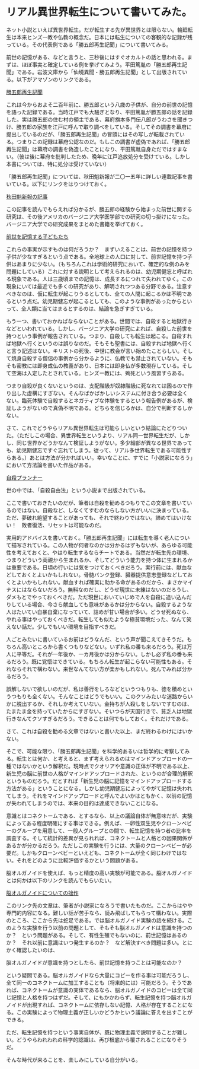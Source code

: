 # リアル異世界転生について書いてみた。

ネット小説といえば異世界転生。だが転生する先が異世界とは限らない。輪廻転生は本来ヒンズー教や仏教の概念だ。日本には転生についての客観的な記録が残っている。その代表例である「勝五郎再生記聞」について書いてみる。


前世の記憶がある、などと言うと、三秒後にはすぐオカルトの話と思われる。まずは、ほぼ事実と確定している例を挙げてみよう。平田篤胤の「勝五郎再生記聞」である。岩波文庫から「仙境異聞・勝五郎再生記聞」として出版されている。以下がアマゾンのリンクである。


[勝五郎再生記聞](https://amzn.to/2sOMhCL)

これは今からおよそ二百年前に、勝五郎という八歳の子供が、自分の前世の記憶を語った記録である。当時江戸でも大騒ぎとなり、平田篤胤が勝五郎の話を記録した。実は勝五郎の住む村の領主である、幕府旗本多門伝八郎がうわさを聞きつけ、勝五郎の家族を江戸に呼んで取り調べをしている。そしてその調書を幕府に提出しているのだが、「勝五郎再生記聞」の冒頭にはその写しが転載されている。つまりこの記録は幕府公認なのだ。もしこの調書が虚偽であれば、「勝五郎再生記聞」は幕府の調書を偽造したことになり、平田篤胤自身ただではすまない。（彼は後に幕府を批判したため、晩年に江戸追放処分を受けている。しかし本書については、特に処分は受けていない）

「勝五郎再生記聞」については、秋田魁新報が二〇一五年に詳しい連載記事を書いている。以下にリンクをはりつけておく。

[秋田魁新報の記事](http://umarekawari.org/sakigake/index.html)

この記事を読んでもらえれば分かるが、勝五郎の経験から始まった前世に関する研究は、その後アメリカのバージニア大学医学部での研究の切っ掛けになった。バージニア大学での研究成果をまとめた書籍を挙げておく。

[前世を記憶する子どもたち](https://amzn.to/2mWwRJH)

これらの事実が示すものは何だろうか？　まずいえることは、前世の記憶を持つ子供が少なすぎるという点である。全地球上の人口に対して、前世記憶を持つ子供はあまりに少ない。（もちろんこれは学術的研究において、確定的な例のみを問題にしている）これに対する説明として考えられるのは、幼児期健忘と呼ばれる現象である。人は三歳頃までの記憶は、成長するにつれて失われてゆく。この現象にいては最近でも多くの研究があり、解明されつつある分野である。注意すべきなのは、仮に転生が起こりうるとしても、全ての人間に起こるかは不明であるという点だ。幼児期健忘が起こるとしても、このような事例があったからといって、全人類に当てはまるとするのは、結論を急ぎすぎている。

もう一つ、書いておかねばならないことがある。世間では、自殺すると地獄行きなどといわれている。しかし、バージニア大学の研究によれば、自殺した前世を持つという事例が報告されている。つまり、自殺しても転生は起こる。自殺すれば地獄へ行くというのは誤りなのだ。そもそも聖書には、自殺すれば地獄へ行くと言う記述はない。キリストの死後、中世に教会が言い始めたことらしい。そして焼身自殺する僧侶の事例から分かるように、仏教でも禁止されていない。そもそも密教には即身成仏の教義があり、日本には即身仏が多数現存している。そして空海は入定したとされている。ヒンズー教には、殉死という風習すらある。

つまり自殺が良くないというのは、支配階級が奴隷階級に死なれては困るので作り出した虚構にすぎない。そんなばかばかしいシステムに付き合う必要は全くない。臨死体験で自殺するとネガティブな体験をするという報告例があるが、検証しようがないので真偽不明である。どちらを信じるかは、自分で判断するしかない。

さて、これでどうやらリアル異世界転生は可能らしいという結論にたどりついた。（ただしこの場合、異世界転生というより、リアル同一世界転生だが、しかし、同じ世界かどうかなんて検証しようがない。多少細部が異なる世界であっても、幼児期健忘ですぐ忘れてしまう。従って、リアル多世界転生である可能性すらある。）あとは方法が分かればいい。幸いなことに、すでに「小説家になろう」において方法論を書いた作品がある。

[自殺プランナー](https://ncode.syosetu.com/n7742cx/)

世の中では、「自殺自由法」という小説まで出版されている。

ここで書いておきたいのだが、筆者は自殺を勧めるつもりでこの文章を書いているのではない。自殺など、しなくてすむのならしない方がいいに決まっている。ただ、夢破れ絶望することがあっても、それで終わりではない。諦めてはいけない！　敗者復活、リセットは可能なのだ。

実用的アドバイスを書いておく。「勝五郎再生記聞」には転生を導く老人について描写されている。この人物が何者なのかは分かるはずもないが、あらゆる可能性を考えておくと、やはり転生するならチートである。当然だが転生先の環境、つまりどういう両親から生まれるか、そしてどういう能力を持つ体に生まれるかは重要である。日頃の行いには気をつけておくべきだろう。実行前には、献血などしておくとよいかもしれない。骨髄バンク登録、臓器提供意志登録などしておくとよいかもしれない。献血すれば確実に助かる命があるのだから、まさかマイナスにはならないだろう。無料なのだし、どうせ現世に未練はないのだろうし、ダメもとでやっておくべきだ。ただ現世においていじめで人を自殺に追い込んだりしている場合、今さら献血しても意味があるかは分からない。自殺するような人はたいてい自暴自棄になっていて、詰めが甘い場合が多い。どうせ死ぬなら、やれる事はやっておくべきだ。転生しても似たような極貧環境だった、なんて笑えない話だ。少しでもいい環境を目指すべきだ。

人ごとみたいに書いているお前はどうなんだ、という声が聞こえてきそうだ。もちろん高いところから書くつもりなどない。いずれ私の番も来るだろう。死は万人に平等だ。それが一年後か、一カ月後かは分からない。しかし必ず私の番も来るだろう。既に覚悟はできている。もちろん転生が起こらない可能性もある。それならそれで構わない。来世なんてない方が楽かもしれない。死んでみれば分かるだろう。

誤解しないで欲しいのだが、私は善行をしろなどというつもりも、徳を積めというつもりも全くない。そんなことはどうでもいい。このクソみたいな迷路からいかに脱出するか、それしか考えていない。金持ちが人殺しをしないですむのは、たまたま金を持っていたからにすぎない。そいつらが天国行きで、貧乏人は地獄行きなんてクソすぎるだろう。できることは何でもしておく。それだけである。

さて、これは自殺を勧める文章ではないと書いた以上、まだ終わるわけにはいかない。

そこで、可能な限り、「勝五郎再生記聞」を科学的あるいは哲学的に考察してみる。転生とは何か、と考えると、まず考えられるのはマインドアップロードの一種ではないかという解釈だ。現時点でクオリアや意識の正体が不明である以上、新生児の脳に前世の人格がマインドアップロードされた、というのが合理的解釈というものだろう。だとすれば「新生児の脳に記憶をマインドアップロードする方法がある」ということになる。しかし幼児期健忘によってやがて記憶は失われてしまう。それをマインドアップロードと呼んでよいかはともかく、以前の記憶が失われてしまうのでは、本来の目的は達成できないことになる。

意識とはコネクトームである、とするなら、以上の議論自体が無意味だが、実験によってある程度明確にする事はできる。例えば、一卵性双生児やクローンベビーのグループを用意して、一般人グループとの間で、転生記憶を持つ者の比率を調査する。そして統計的差異が見られれば、コネクトームと人格との因果関係があるかが分かるだろう。ただしこの実験を行うには、大量のクローンベビーが必要だ。しかもクローンベビーといえども、コネクトームが全く同じわけではない。それをどのように比較評価するかという問題がある。

脳オルガノイドを使えば、もっと精度の高い実験が可能である。脳オルガノイドとは何かは以下のリンクを読んでもらいたい。

[脳オルガノイドについての拙作](https://ncode.syosetu.com/n3070ff/)

このリンク先の文章は、筆者が小説家になろうで書いたものだ。ここからはやや専門的内容になる。難しい話が苦手なら、読み飛ばしてもらって構わない。実際のところ、ここから先は蛇足である。では脳オルガノイド実験の話を続ける。このような実験を行う以前の問題として、そもそも脳オルガノイドは意識を持つのか？　という問題がある。そして、有性生殖でもないのに、前世記憶はあるのか？　それ以前に意識はいつ発生するのか？　など解決すべき問題は多い。とにかく確認したいのは、

脳オルガノイドが意識を持つとしたら、前世記憶を持つことは可能なのか？

という疑問である。脳オルガノイドなら大量にコピーを作る事は可能だろうし、全て同一のコネクトームに加工することも（将来的には）可能だろう。そうであれば、コネクトームが意識の実体であるなら、脳オルガノイドのコピーは全て同じ記憶と人格を持つはずだ。そして、にもかかわらず、転生記憶を持つ脳オルガノイドが出現すれば、コネクトームに依存しない記憶、人格が存在することになる。この実験によって物理主義が正しいかどうかという議論に答えを出すことができる。

ただ、転生記憶を持つという事実自体が、既に物理主義で説明することが難しい。どうやらわれわれの科学的認識は、再び根底から覆されることになりそうだ。

そんな時代が来ることを、楽しみにしている自分がいる。

